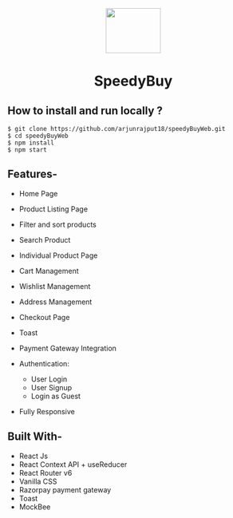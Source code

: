 <div align="center">
<img src="https://i.ibb.co/ThK1MnD/shopping-cart.png" width="110" height="90"/>

# SpeedyBuy

</div>

## How to install and run locally ?
```
$ git clone https://github.com/arjunrajput18/speedyBuyWeb.git
$ cd speedyBuyWeb
$ npm install
$ npm start
```
## **Features-**

- Home Page
- Product Listing Page
- Filter and sort products
- Search Product
- Individual Product Page
- Cart Management
- Wishlist Management
- Address Management
- Checkout Page
- Toast
- Payment Gateway Integration
- Authentication:

  - User Login
  - User Signup
  - Login as Guest

- Fully Responsive

## **Built With-**

- React Js
- React Context API + useReducer
- React Router v6
- Vanilla CSS
- Razorpay payment gateway
- Toast
- MockBee
